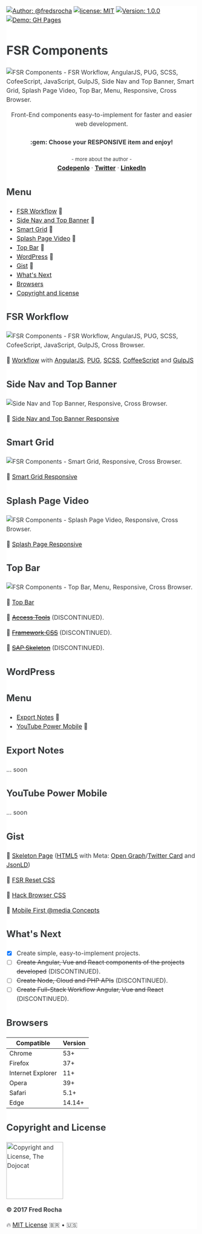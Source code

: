 <main style="font-family: -apple-system,BlinkMacSystemFont,'Segoe UI',Roboto,'Helvetica Neue',Arial,sans-serif;font-size: 1rem;line-height: 1.5;color: #373a3c;background-color: #fff;">

[![Author: @fredsrocha](https://img.shields.io/badge/author-@fredsrocha-orange.svg?style=flat-square&colorB=1da1f2&logo=twitter&maxAge=2592000 "Author")](https://twitter.com/fredsrocha)
[![license: MIT](https://img.shields.io/github/license/mashape/apistatus.svg?style=flat-square&maxAge=2592000 "MIT License")](./LICENSE)
[![Version: 1.0.0](https://img.shields.io/badge/version-1.0.0-blue.svg?style=flat-square&maxAge=2592000 "Version")](./README.md)
[![Demo: GH Pages](https://img.shields.io/badge/demo-online-green.svg?style=flat-square&colorB=00BFFF&maxAge=2592000 "Online Demo")](./README.md)

# FSR Components

<img src="https://image.prntscr.com/image/cA3h4rwVSh_HhKQQfGl2Dw.png" alt="FSR Components - FSR Workflow, AngularJS, PUG, SCSS, CofeeScript, JavaScript, GulpJS, Side Nav and Top Banner, Smart Grid, Splash Page Video, Top Bar, Menu, Responsive, Cross Browser." />

<p align="center">
  <p align="center">
    Front-End components easy-to-implement for faster and easier web development.
    <br>
    <br>
    <strong> :gem: Choose your RESPONSIVE item and enjoy!</strong>
    <br>
    <br>
    <small>- more about the author -</small>
    <br>
    <a href="https://codepen.io/FredSRocha/"><strong>CodepenIo</strong></a>
    ·
    <a href="https://twitter.com/FredSRocha/"><strong>Twitter</strong></a>
    ·
    <a href="https://www.linkedin.com/in/fredsrocha/"><strong>LinkedIn</strong></a>
  </p>
</p>

## Menu

- [FSR Workflow](#fsr-workflow) :tada:
- [Side Nav and Top Banner](#side-nav-and-top-banner) :tada:
- [Smart Grid](#smart-grid) :tada:
- [Splash Page Video](#splash-page-video) :tada:
- [Top Bar](#top-bar) :tada:
- [WordPress](#wordpress) :tada:
- [Gist](#gist) :tada:
- [What's Next](#whats-next)
- [Browsers](#browsers)
- [Copyright and license](#copyright-and-license)

## FSR Workflow

<img src="https://image.prntscr.com/image/b6gUN0pZSYaCYOqTEQ3kmQ.png" alt="FSR Components - FSR Workflow, AngularJS, PUG, SCSS, CofeeScript, JavaScript, GulpJS, Cross Browser." />

:hatching_chick: [Workflow](https://github.com/fredsrocha/fsr-workflow/ "FSR Components - FSR Workflow, AngularJS, PUG, SCSS, CofeeScript, JavaScript, GulpJS, Cross Browser.") with [AngularJS](https://github.com/angular/angular.js "AngularJS website"), [PUG](https://github.com/pugjs/pug/ "PUG template engine"), [SCSS](https://github.com/sass/sass/ "SASS Lang"), [CoffeeScript](https://github.com/jashkenas/coffeescript/ "CoffeeScript") and [GulpJS](https://github.com/gulpjs/gulp "The streaming build system")

## Side Nav and Top Banner

<img src="https://image.prntscr.com/image/kLOZLEyaQTKi67p35-aXzg.png" alt="Side Nav and Top Banner, Responsive, Cross Browser." />

:hatching_chick: [Side Nav and Top Banner Responsive](https://github.com/fredsrocha/fsr-side-nav-and-top-banner/ "Side Nav and Top Banner, Responsive, Cross Browser.")

## Smart Grid

<img src="https://image.prntscr.com/image/6vyL0DuhTfaAbSbTdl5ZJA.png" alt="FSR Components - Smart Grid, Responsive, Cross Browser." />

:hatching_chick: [Smart Grid Responsive](https://github.com/fredsrocha/fsr-smart-grid/ "FSR Components - Smart Grid, Responsive, Cross Browser.")

## Splash Page Video

<img src="https://image.prntscr.com/image/I8f3izFkTy__P1Hz_M5nFQ.png" alt="FSR Components - Splash Page Video, Responsive, Cross Browser." />

:hatching_chick: [Splash Page Responsive](https://github.com/fredsrocha/fsr-splash-page/ "FSR Components - Splash Page Video, Responsive, Cross Browser.")

## Top Bar

<img src="https://image.prntscr.com/image/8vApqOsiTAyijCNilm4zHw.png" alt="FSR Components - Top Bar, Menu, Responsive, Cross Browser." />

:hatching_chick: [Top Bar](https://github.com/fredsrocha/fsr-top-bar/ "FSR Components - Top Bar, Menu, Responsive, Cross Browser.")

:egg: [~~Access Tools~~](https://github.com/fredsrocha/fsr-components "discontinued") (DISCONTINUED).

:egg: [~~Framework CSS~~](https://github.com/fredsrocha/fsr-components "discontinued") (DISCONTINUED).

:egg: [~~SAP Skeleton~~](https://github.com/fredsrocha/fsr-components "discontinued") (DISCONTINUED).

## WordPress

## Menu

- [Export Notes](#export-notes) :tada:
- [YouTube Power Mobile](#youtube-power-mobile) :tada:


## Export Notes

... soon

## YouTube Power Mobile

... soon

## Gist

:hatching_chick: [Skeleton Page](https://gist.github.com/fredsrocha/a064b9dd9c91b87fabb4db4361a8aa49/ "Skeleton Page (Gist)") ([HTML5](https://www.w3.org/TR/html5/ "HTML5 reference") with Meta: [Open Graph](http://ogp.me/ "Open Graph website")/[Twitter Card](https://dev.twitter.com/cards/overview/ "Twitter Card Reference") and [JsonLD](http://schema.org/ "Structured Data"))

:hatching_chick: [FSR Reset CSS](https://gist.github.com/fredsrocha/8c6119f5816df1378e10b1718c390e1b "FSR Reset CSS")

:hatching_chick: [Hack Browser CSS](https://gist.github.com/fredsrocha/f73f26fd39c976788166c4869b9ce239 "Hack Browser in CSS")

:hatching_chick: [Mobile First @media Concepts](https://gist.github.com/fredsrocha/b22ac113f06675bbd92db08e3cf1378d "@media Concepts CSS (Based on Mobile First)")

## What's Next

- [x] Create simple, easy-to-implement projects.
- [ ] ~~Create Angular, Vue and React components of the projects developed~~ (DISCONTINUED).
- [ ] ~~Create Node, Cloud and PHP APIs~~ (DISCONTINUED).
- [ ] ~~Create Full-Stack Workflow Angular, Vue and React~~ (DISCONTINUED).

## Browsers

| Compatible | Version |
| ------ | ----------- |
| Chrome | 53+ |
| Firefox | 37+ |
| Internet Explorer | 11+ |
| Opera | 39+ |
| Safari | 5.1+ |
| Edge | 14.14+ |

## Copyright and License

<img src="https://octodex.github.com/images/dojocat.jpg" alt="Copyright and License, The Dojocat"  width="150" height="150" />

<strong>&copy; 2017 Fred Rocha</strong>

:fire: [MIT License](https://github.com/fredsrocha/fsr-components/blob/master/LICENSE "License") 🇧🇷 • :us:

</main>
